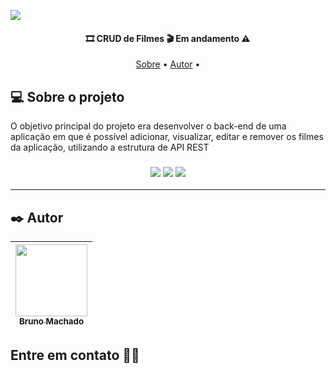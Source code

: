 <a href="https://github.com/brunomdrrosa/MoviesCRUD"><img src="https://www.enlivant.com/getmedia/1fb76865-6b12-4218-92cc-0b3f587919e8/blogpost_movies_header_1155x357?width=1155&height=357&ext=.jpg"/></a>
<h4 align="center"> 
	🎞️ CRUD de Filmes 🎬 Em andamento ⚠️
</h4>

<p align="center">
 <a href="#-sobre-o-projeto">Sobre</a> •
 <a href="#%EF%B8%8F-autor">Autor</a> • 
</p>

## 💻 Sobre o projeto

O objetivo principal do projeto era desenvolver o back-end de uma aplicação em que é possível adicionar, visualizar, editar e remover os filmes da aplicação, utilizando a estrutura de API REST

<h3 align="center">
  <img src="https://img.shields.io/badge/java-%23ED8B00.svg?style=for-the-badge&logo=java&logoColor=white"/>
  <img src="https://img.shields.io/badge/spring-%236DB33F.svg?style=for-the-badge&logo=spring&logoColor=white"/>
  <img src="https://img.shields.io/badge/Maven-C71A36?style=for-the-badge&logo=Apache%20Maven&logoColor=white"/>
</h3>

---

## ✒️ Autor

| [<img src="https://avatars.githubusercontent.com/u/75590326?v=4" width=115 > <br> <sub> Bruno Machado </sub>](https://github.com/brunomdrrosa) |
| :--------------------------------------------------------------------------------------------------------------------------------------------: |

<h2 >Entre em contato 🤙🏽</h2>

<div align="center">
<a href="https://linkedin.com/in/bruno-machado-da-rosa/" target="_blank"><img src="https://img.shields.io/badge/Bruno Machado da Rosa-0077B5?style=for-the-badge&logo=linkedin&logoColor=white" alt=""></a>
<a href="mailto:brunomdr46@gmail.com" target="_blank"><img src="https://img.shields.io/badge/brunomdr46@gmail.com-D14836?style=for-the-badge&logo=gmail&logoColor=white" alt=""></a>
</div>
